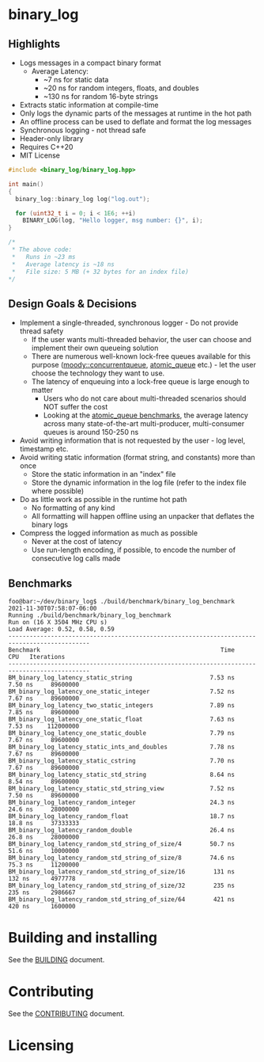# binary_log

## Highlights

* Logs messages in a compact binary format
  * Average Latency:
      * ~7 ns for static data
      * ~20 ns for random integers, floats, and doubles 
      * ~130 ns for random 16-byte strings
* Extracts static information at compile-time
* Only logs the dynamic parts of the messages at runtime in the hot path
* An offline process can be used to deflate and format the log messages
* Synchronous logging - not thread safe
* Header-only library
* Requires C++20
* MIT License

```cpp
#include <binary_log/binary_log.hpp>

int main()
{
  binary_log::binary_log log("log.out");

  for (uint32_t i = 0; i < 1E6; ++i)
    BINARY_LOG(log, "Hello logger, msg number: {}", i);
}

/*
 * The above code:
 *   Runs in ~23 ms
 *   Average latency is ~18 ns
 *   File size: 5 MB (+ 32 bytes for an index file) 
*/
```

## Design Goals & Decisions

* Implement a single-threaded, synchronous logger - Do not provide thread safety
  - If the user wants multi-threaded behavior, the user can choose and implement their own queueing solution
  - There are numerous well-known lock-free queues available for this purpose ([moody::concurrentqueue](https://github.com/cameron314/concurrentqueue), [atomic_queue](https://github.com/max0x7ba/atomic_queue) etc.) - let the user choose the technology they want to use.
  - The latency of enqueuing into a lock-free queue is large enough to matter
    - Users who do not care about multi-threaded scenarios should NOT suffer the cost
    - Looking at the [atomic_queue benchmarks](https://max0x7ba.github.io/atomic_queue/html/benchmarks.html), the average latency across many state-of-the-art multi-producer, multi-consumer queues is around 150-250 ns
* Avoid writing information that is not requested by the user - log level, timestamp etc.
* Avoid writing static information (format string, and constants) more than once
  - Store the static information in an "index" file 
  - Store the dynamic information in the log file (refer to the index file where possible)
* Do as little work as possible in the runtime hot path
  - No formatting of any kind
  - All formatting will happen offline using an unpacker that deflates the binary logs
* Compress the logged information as much as possible
  - Never at the cost of latency
  - Use run-length encoding, if possible, to encode the number of consecutive log calls made

## Benchmarks

```console
foo@bar:~/dev/binary_log$ ./build/benchmark/binary_log_benchmark
2021-11-30T07:58:07-06:00
Running ./build/benchmark/binary_log_benchmark
Run on (16 X 3504 MHz CPU s)
Load Average: 0.52, 0.58, 0.59
---------------------------------------------------------------------------------------------
Benchmark                                                   Time             CPU   Iterations
---------------------------------------------------------------------------------------------
BM_binary_log_latency_static_string                      7.53 ns         7.50 ns     89600000
BM_binary_log_latency_one_static_integer                 7.52 ns         7.67 ns     89600000
BM_binary_log_latency_two_static_integers                7.89 ns         7.85 ns     89600000
BM_binary_log_latency_one_static_float                   7.63 ns         7.53 ns    112000000
BM_binary_log_latency_one_static_double                  7.79 ns         7.67 ns     89600000
BM_binary_log_latency_static_ints_and_doubles            7.78 ns         7.67 ns     89600000
BM_binary_log_latency_static_cstring                     7.70 ns         7.67 ns     89600000
BM_binary_log_latency_static_std_string                  8.64 ns         8.54 ns     89600000
BM_binary_log_latency_static_std_string_view             7.52 ns         7.50 ns     89600000
BM_binary_log_latency_random_integer                     24.3 ns         24.6 ns     28000000
BM_binary_log_latency_random_float                       18.7 ns         18.8 ns     37333333
BM_binary_log_latency_random_double                      26.4 ns         26.8 ns     28000000
BM_binary_log_latency_random_std_string_of_size/4        50.7 ns         51.6 ns     10000000
BM_binary_log_latency_random_std_string_of_size/8        74.6 ns         75.3 ns     11200000
BM_binary_log_latency_random_std_string_of_size/16        131 ns          132 ns      4977778
BM_binary_log_latency_random_std_string_of_size/32        235 ns          235 ns      2986667
BM_binary_log_latency_random_std_string_of_size/64        421 ns          420 ns      1600000
```

# Building and installing

See the [BUILDING](BUILDING.md) document.

# Contributing

See the [CONTRIBUTING](CONTRIBUTING.md) document.

# Licensing

<!--
Please go to https://choosealicense.com/ and choose a license that fits your
needs. GNU GPLv3 is a pretty nice option ;-)
-->
